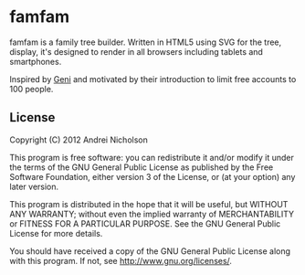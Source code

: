 # famfam

famfam is a family tree builder. Written in HTML5 using SVG for the tree,
display, it's designed to render in all browsers including tablets and
smartphones.

Inspired by [Geni](http://www.geni.com) and motivated by their introduction to
limit free accounts to 100 people.

## License

Copyright (C) 2012 Andrei Nicholson

This program is free software: you can redistribute it and/or modify
it under the terms of the GNU General Public License as published by
the Free Software Foundation, either version 3 of the License, or
(at your option) any later version.

This program is distributed in the hope that it will be useful,
but WITHOUT ANY WARRANTY; without even the implied warranty of
MERCHANTABILITY or FITNESS FOR A PARTICULAR PURPOSE.  See the
GNU General Public License for more details.

You should have received a copy of the GNU General Public License
along with this program.  If not, see <http://www.gnu.org/licenses/>.